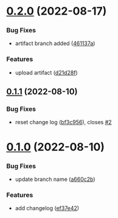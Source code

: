 # [0.2.0](https://github.com/emanueleborin/greetings-ci/compare/v0.1.1...v0.2.0) (2022-08-17)


### Bug Fixes

* artifact branch added ([461137a](https://github.com/emanueleborin/greetings-ci/commit/461137a4bebeec015c2c8ecabaeba29eb73ac6e9))


### Features

* upload artifact ([d21d28f](https://github.com/emanueleborin/greetings-ci/commit/d21d28f0d3d125936fd851df626a531035f6f6da))



## [0.1.1](https://github.com/emanueleborin/greetings-ci/compare/v0.1.0...v0.1.1) (2022-08-10)


### Bug Fixes

* reset change log ([bf3c956](https://github.com/emanueleborin/greetings-ci/commit/bf3c9567db7558b7d26a451073d30a6869c2e06f)), closes [#2](https://github.com/emanueleborin/greetings-ci/issues/2)



# [0.1.0](https://github.com/emanueleborin/greetings-ci/compare/ef37e42d511d00cb4694dc3cac3a2c82965e9953...v0.1.0) (2022-08-10)


### Bug Fixes

* update branch name ([a660c2b](https://github.com/emanueleborin/greetings-ci/commit/a660c2b83c8a3e584a3dc7f42143ab4c0fc1aa71))


### Features

* add changelog ([ef37e42](https://github.com/emanueleborin/greetings-ci/commit/ef37e42d511d00cb4694dc3cac3a2c82965e9953))



